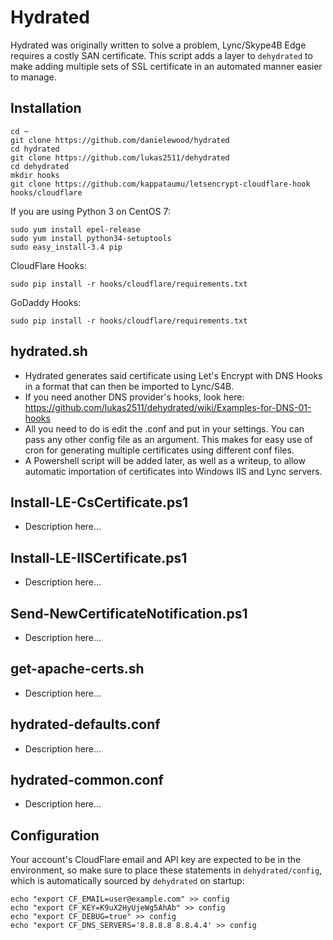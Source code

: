 # Hydrated
Hydrated was originally written to solve a problem, Lync/Skype4B Edge requires a costly SAN certificate. This script adds a layer to `dehydrated` to make adding multiple sets of SSL certificate in an automated manner easier to manage.

## Installation

```
cd ~
git clone https://github.com/danielewood/hydrated
cd hydrated
git clone https://github.com/lukas2511/dehydrated
cd dehydrated
mkdir hooks
git clone https://github.com/kappataumu/letsencrypt-cloudflare-hook hooks/cloudflare
```

If you are using Python 3 on CentOS 7:
```
sudo yum install epel-release
sudo yum install python34-setuptools
sudo easy_install-3.4 pip
```

CloudFlare Hooks:
```
sudo pip install -r hooks/cloudflare/requirements.txt
```

GoDaddy Hooks:
```
sudo pip install -r hooks/cloudflare/requirements.txt
```



## hydrated.sh
- Hydrated generates said certificate using Let's Encrypt with DNS Hooks in a format that can then be imported to Lync/S4B.
- If you need another DNS provider's hooks, look here: https://github.com/lukas2511/dehydrated/wiki/Examples-for-DNS-01-hooks
- All you need to do is edit the .conf and put in your settings. You can pass any other config file as an argument. This makes for easy use of cron for generating multiple certificates using different conf files.
- A Powershell script will be added later, as well as a writeup, to allow automatic importation of certificates into Windows IIS and Lync servers.

## Install-LE-CsCertificate.ps1
- Description here...
## Install-LE-IISCertificate.ps1
- Description here...
## Send-NewCertificateNotification.ps1
- Description here...
## get-apache-certs.sh
- Description here...
## hydrated-defaults.conf
- Description here...
## hydrated-common.conf
- Description here...


## Configuration

Your account's CloudFlare email and API key are expected to be in the environment, so make sure to place these statements in `dehydrated/config`, which is automatically sourced by `dehydrated` on startup:

```
echo "export CF_EMAIL=user@example.com" >> config
echo "export CF_KEY=K9uX2HyUjeWg5AhAb" >> config
echo "export CF_DEBUG=true" >> config
echo "export CF_DNS_SERVERS='8.8.8.8 8.8.4.4' >> config
```
